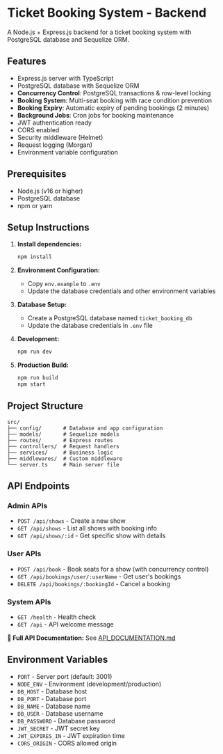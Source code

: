 # Ticket Booking System - Backend

A Node.js + Express.js backend for a ticket booking system with PostgreSQL database and Sequelize ORM.

## Features

- Express.js server with TypeScript
- PostgreSQL database with Sequelize ORM
- **Concurrency Control**: PostgreSQL transactions & row-level locking
- **Booking System**: Multi-seat booking with race condition prevention
- **Booking Expiry**: Automatic expiry of pending bookings (2 minutes)
- **Background Jobs**: Cron jobs for booking maintenance
- JWT authentication ready
- CORS enabled
- Security middleware (Helmet)
- Request logging (Morgan)
- Environment variable configuration

## Prerequisites

- Node.js (v16 or higher)
- PostgreSQL database
- npm or yarn

## Setup Instructions

1. **Install dependencies:**
   ```bash
   npm install
   ```

2. **Environment Configuration:**
   - Copy `env.example` to `.env`
   - Update the database credentials and other environment variables

3. **Database Setup:**
   - Create a PostgreSQL database named `ticket_booking_db`
   - Update the database credentials in `.env` file

4. **Development:**
   ```bash
   npm run dev
   ```

5. **Production Build:**
   ```bash
   npm run build
   npm start
   ```

## Project Structure

```
src/
├── config/       # Database and app configuration
├── models/       # Sequelize models
├── routes/       # Express routes
├── controllers/  # Request handlers
├── services/     # Business logic
├── middlewares/  # Custom middleware
└── server.ts     # Main server file
```

## API Endpoints

### Admin APIs
- `POST /api/shows` - Create a new show
- `GET /api/shows` - List all shows with booking info
- `GET /api/shows/:id` - Get specific show with details

### User APIs
- `POST /api/book` - Book seats for a show (with concurrency control)
- `GET /api/bookings/user/:userName` - Get user's bookings
- `DELETE /api/bookings/:bookingId` - Cancel a booking

### System APIs
- `GET /health` - Health check
- `GET /api` - API welcome message

**📖 Full API Documentation:** See [API_DOCUMENTATION.md](./API_DOCUMENTATION.md)

## Environment Variables

- `PORT` - Server port (default: 3001)
- `NODE_ENV` - Environment (development/production)
- `DB_HOST` - Database host
- `DB_PORT` - Database port
- `DB_NAME` - Database name
- `DB_USER` - Database username
- `DB_PASSWORD` - Database password
- `JWT_SECRET` - JWT secret key
- `JWT_EXPIRES_IN` - JWT expiration time
- `CORS_ORIGIN` - CORS allowed origin
